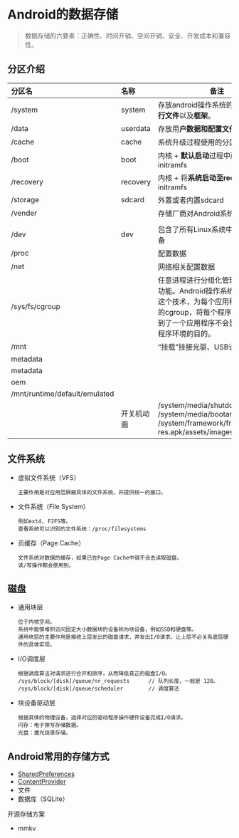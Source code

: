 # Android的数据存储

> 数据存储的六要素：正确性、时间开销、空间开销、安全、开发成本和兼容性。

## 分区介绍

|分区名|名称|备注|
|:--|:--|---|
|/system|system|存放android操作系统的**二进制可执行文件**以及**框架**。|
|/data|userdata|存放用**户数据和配置文件**|
|/cache|cache|系统升级过程使用的分区或recovery|
|/boot|boot|内核 + **默认启动**过程中所需要的initramfs|
|/recovery|recovery|内核 + 将**系统启动至recovery模式**的initramfs|
|/storage|sdcard|外置或者内置sdcard|
|/vender||存储厂商对Android系统的修改|
||||
|/dev|dev|包含了所有Linux系统中使用的外部设备|
|/proc||配置数据|
|/net||网络相关配置数据|
|/sys/fs/cgroup||任意进程进行分组化管理的Linux内核功能。Android操作系统也就凭借着这个技术，为每个应用程序分配不同的cgroup，将每个程序进行隔离，达到了一个应用程序不会影响其他应用程序环境的目的。|
|/mnt||“挂载”挂接光驱、USB设备的目录|
|metadata|||
|metadata | ||
|oem|||
|/mnt/runtime/default/emulated|||
||开关机动画|/system/media/shutdownanimation<br />/system/media/bootanimation.zip<br />/system/framework/framework-res.apk/assets/images|



## 文件系统

- 虚拟文件系统（VFS）

  ```
  主要作用是对应用层屏蔽具体的文件系统，并提供统一的接口。
  ```

- 文件系统（File System）

  ```
  例如ext4, F2FS等。
  查看系统可以识别的文件系统：/proc/filesystems
  ```

- 页缓存（Page Cache）

  ```
  文件系统对数据的缓存，如果已在Page Cache中就不会去读取磁盘。
  读/写操作都会使用到。
  ```

  

## 磁盘

- 通用块层

  ```
  位于内核空间。
  系统中能够堆积访问固定大小数据块的设备称为块设备，例如SSD和硬盘等。
  通用块层的主要作用是接收上层发出的磁盘请求，并发出I/O请求。让上层不必关系底层硬件的具体实现。
  ```

- I/O调度层

  ```
  根据调度算法对请求进行合并和排序，从而降低真正的磁盘I/O。
  /sys/block/[disk]/queue/nr_requests      // 队列长度，一般是 128。
  /sys/block/[disk]/queue/scheduler        // 调度算法
  ```

- 块设备驱动层

  ```
  根据具体的物理设备，选择对应的驱动程序操作硬件设备完成I/O请求。
  闪存：电子擦写存储数据。
  光盘：激光烧录存储。
  ```

## Android常用的存储方式

* [SharedPreferences](./SharedPreferences.md)
* [ContentProvider](./ContentProvider.md)
* 文件
* 数据库（SQLite）

开源存储方案

* mmkv

